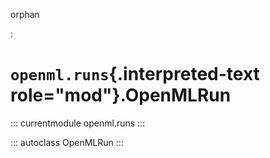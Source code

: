 orphan

:   

# `openml.runs`{.interpreted-text role="mod"}.OpenMLRun

::: currentmodule
openml.runs
:::

::: autoclass
OpenMLRun
:::
